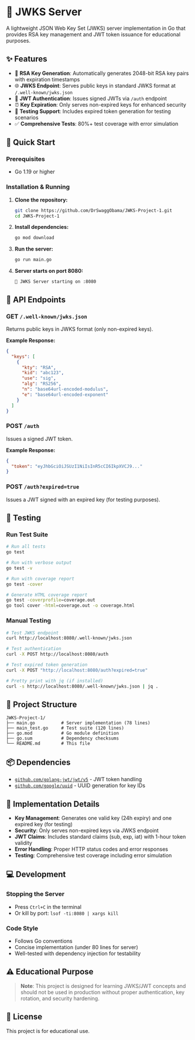 # 🔐 JWKS Server

A lightweight JSON Web Key Set (JWKS) server implementation in Go that provides RSA key management and JWT token issuance for educational purposes.

## ✨ Features

- 🔑 **RSA Key Generation**: Automatically generates 2048-bit RSA key pairs with expiration timestamps
- 🌐 **JWKS Endpoint**: Serves public keys in standard JWKS format at `/.well-known/jwks.json`
- 🎫 **JWT Authentication**: Issues signed JWTs via `/auth` endpoint
- ⏰ **Key Expiration**: Only serves non-expired keys for enhanced security
- 🧪 **Testing Support**: Includes expired token generation for testing scenarios
- ✅ **Comprehensive Tests**: 80%+ test coverage with error simulation

## 🚀 Quick Start

### Prerequisites
- Go 1.19 or higher

### Installation & Running

1. **Clone the repository:**
   ```bash
   git clone https://github.com/DrSwaggObama/JWKS-Project-1.git
   cd JWKS-Project-1
   ```

2. **Install dependencies:**
   ```bash
   go mod download
   ```

3. **Run the server:**
   ```bash
   go run main.go
   ```

4. **Server starts on port 8080:**
   ```
   🔐 JWKS Server starting on :8080
   ```

## 📡 API Endpoints

### GET `/.well-known/jwks.json`
Returns public keys in JWKS format (only non-expired keys).

**Example Response:**
```json
{
  "keys": [
    {
      "kty": "RSA",
      "kid": "abc123",
      "use": "sig",
      "alg": "RS256",
      "n": "base64url-encoded-modulus",
      "e": "base64url-encoded-exponent"
    }
  ]
}
```

### POST `/auth`
Issues a signed JWT token.

**Example Response:**
```json
{
  "token": "eyJhbGciOiJSUzI1NiIsInR5cCI6IkpXVCJ9..."
}
```

### POST `/auth?expired=true`
Issues a JWT signed with an expired key (for testing purposes).

## 🧪 Testing

### Run Test Suite
```bash
# Run all tests
go test

# Run with verbose output
go test -v

# Run with coverage report
go test -cover

# Generate HTML coverage report
go test -coverprofile=coverage.out
go tool cover -html=coverage.out -o coverage.html
```

### Manual Testing
```bash
# Test JWKS endpoint
curl http://localhost:8080/.well-known/jwks.json

# Test authentication
curl -X POST http://localhost:8080/auth

# Test expired token generation
curl -X POST "http://localhost:8080/auth?expired=true"

# Pretty print with jq (if installed)
curl -s http://localhost:8080/.well-known/jwks.json | jq .
```

## 📁 Project Structure

```
JWKS-Project-1/
├── main.go          # Server implementation (78 lines)
├── main_test.go     # Test suite (120 lines)
├── go.mod           # Go module definition
├── go.sum           # Dependency checksums
└── README.md        # This file
```

## 📦 Dependencies

- [`github.com/golang-jwt/jwt/v5`](https://github.com/golang-jwt/jwt) - JWT token handling
- [`github.com/google/uuid`](https://github.com/google/uuid) - UUID generation for key IDs

## 🔧 Implementation Details

- **Key Management**: Generates one valid key (24h expiry) and one expired key (for testing)
- **Security**: Only serves non-expired keys via JWKS endpoint
- **JWT Claims**: Includes standard claims (sub, exp, iat) with 1-hour token validity
- **Error Handling**: Proper HTTP status codes and error responses
- **Testing**: Comprehensive test coverage including error simulation

## 💻 Development

### Stopping the Server
- Press `Ctrl+C` in the terminal
- Or kill by port: `lsof -ti:8080 | xargs kill`

### Code Style
- Follows Go conventions
- Concise implementation (under 80 lines for server)
- Well-tested with dependency injection for testability

## ⚠️ Educational Purpose

> **Note**: This project is designed for learning JWKS/JWT concepts and should not be used in production without proper authentication, key rotation, and security hardening.

## 📄 License

This project is for educational use.
